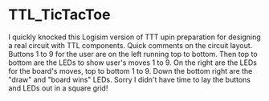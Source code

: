 # TTL_TicTacToe
I quickly knocked this Logisim version of TTT upin preparation for designing a real circuit with TTL components. Quick comments on the circuit layout. Buttons 1 to 9 for the user are on the left running top to bottom. Then top to bottom are the LEDs to show user's moves 1 to 9. On the right are the LEDs for the board's moves, top to bottom 1 to 9. Down the bottom right are the "draw" and "board wins" LEDs.
Sorry I didn't have time to lay the buttons and LEDs out in a square grid!
